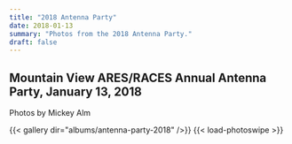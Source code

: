 ```yaml
---
title: "2018 Antenna Party"
date: 2018-01-13
summary: "Photos from the 2018 Antenna Party."
draft: false
---
```

## Mountain View ARES/RACES Annual Antenna Party, January 13, 2018

Photos by Mickey Alm

{{< gallery dir="albums/antenna-party-2018" />}} {{< load-photoswipe >}}
